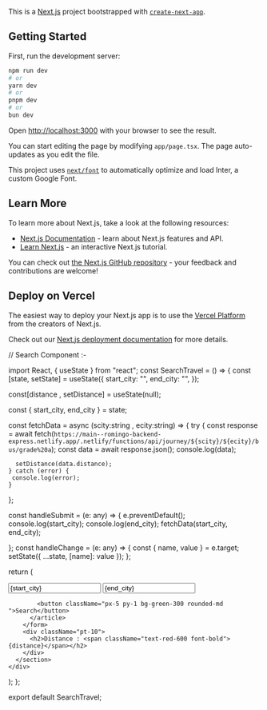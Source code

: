 This is a [Next.js](https://nextjs.org/) project bootstrapped with [`create-next-app`](https://github.com/vercel/next.js/tree/canary/packages/create-next-app).

## Getting Started

First, run the development server:

```bash
npm run dev
# or
yarn dev
# or
pnpm dev
# or
bun dev
```

Open [http://localhost:3000](http://localhost:3000) with your browser to see the result.

You can start editing the page by modifying `app/page.tsx`. The page auto-updates as you edit the file.

This project uses [`next/font`](https://nextjs.org/docs/basic-features/font-optimization) to automatically optimize and load Inter, a custom Google Font.

## Learn More

To learn more about Next.js, take a look at the following resources:

- [Next.js Documentation](https://nextjs.org/docs) - learn about Next.js features and API.
- [Learn Next.js](https://nextjs.org/learn) - an interactive Next.js tutorial.

You can check out [the Next.js GitHub repository](https://github.com/vercel/next.js/) - your feedback and contributions are welcome!


## Deploy on Vercel

The easiest way to deploy your Next.js app is to use the [Vercel Platform](https://vercel.com/new?utm_medium=default-template&filter=next.js&utm_source=create-next-app&utm_campaign=create-next-app-readme) from the creators of Next.js.

Check out our [Next.js deployment documentation](https://nextjs.org/docs/deployment) for more details.




// Search Component :-


import React, { useState } from "react";
const SearchTravel = () => {
  const [state, setState] = useState({
    start_city: "",
    end_city: "",
  });

  const[distance , setDistance] = useState(null);

  const { start_city, end_city } = state;

  const fetchData = async (scity:string , ecity:string) => {
    try {
      const response = await fetch(`https://main--romingo-backend-express.netlify.app/.netlify/functions/api/journey/${scity}/${ecity}/bus/grade%20a`);
      const data = await response.json();
      console.log(data);
      
      setDistance(data.distance);
    } catch (error) {
     console.log(error);
    }
  };


  const handleSubmit = (e: any) => {
    e.preventDefault();
    console.log(start_city);
    console.log(end_city);
    fetchData(start_city, end_city);

  };
  const handleChange = (e: any) => {
    const { name, value } = e.target;
    setState({ ...state, [name]: value });
  };


  return (
    <div>
      <section className="w-[100%] h-[300px] bg-slate-200 flex flex-col justify-center items-center">
        <form onSubmit={handleSubmit}>
          <article className="flex gap-3">
            <input
              type="text"
              id="scity"
              name="start_city"
              value={start_city}
              placeholder="Enter Start City"
              onChange={handleChange}
            />
            <input
              type="text"
              id="ecity"
              name="end_city"
              value={end_city}
              placeholder="Enter Destination"
              onChange={handleChange}
            />

            <button className="px-5 py-1 bg-green-300 rounded-md ">Search</button>
          </article>
        </form>
        <div className="pt-10">
          <h2>Distance : <span className="text-red-600 font-bold">{distance}</span></h2>
        </div>
      </section>
    </div>
  );
};

export default SearchTravel;



